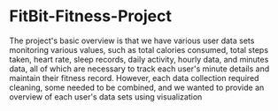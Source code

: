 # FitBit-Fitness-Project

The project's basic overview is that we have various user data sets monitoring various values, such as total calories consumed, total steps taken, heart rate, sleep records, daily activity, hourly data, and minutes data, all of which are necessary to track each user's minute details and maintain their fitness record. However, each data collection required cleaning, some needed to be combined, and we wanted to provide an overview of each user's data sets using visualization


